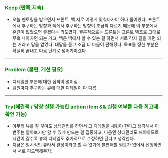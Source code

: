 ### <span style="color: green">Keep (만족,지속)<span>

- 오늘 멘토링을 받으면서 프론트, 백 서로 어떻게 맞춰나가야 하나 물어봤다. 프론트에서 추구하는 방향과 백에서 추구하는 방향이 조금씩 다르기 때문에 이 부분에서 혼란이 없었으면 좋겠다는 의도였다. 결론적으로는 프론트는 프론트 템포로 그대로 쭈욱 나아가면 되는 거고, 백은 백에서 할 수 있는 걸 하면서 서로 각자 길을 가면 되는 거라고 답을 얻었다. 대답을 듣고 조금 더 마음이 편해졌다. 목표를 정한 부분은 확실히 끝내고 다음 단계로 넘어가야겠다

<hr>

### <span style="color: green">Problem (불편, 개선 필요)<span>

- 디테일한 부분에 대한 집착이 떨어짐.
- 팀원마다 추구하는 뷰에 대한 디테일이 다 다름.
<hr>

### <span style="color: green">Try(해결책 / 당장 실행 가능한 action item && 실행 여부를 다음 회고때 확인 가능)<span>

- 아무리 뷰를 잘 꾸며도 상태관리를 하면서 그 디테일을 채워야 한다고 생각해서 이번주는 알아보기만 할 수 있게 만드는 걸 집중하고, 다음엔 상태관리도 해야하므로 시간이 갈수록 뷰의 디테일도 추가적으로 수정하면 된다고 생각한다.
- 지금은 일시적인 뷰라서 완성이라고 할 수 없기에 불편해할 필요가 없어서 진행하면서 서로 피드백해주자.
